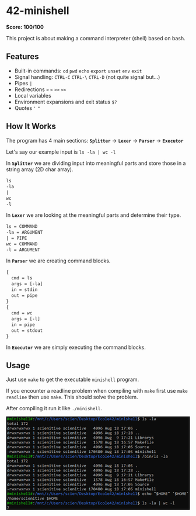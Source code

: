 # 42-minishell

**Score: 100/100**

This project is about making a command interpreter (shell) based on bash.

## Features

- Built-in commands: `cd` `pwd` `echo` `export` `unset` `env` `exit`
- Signal handling: `CTRL-C` `CTRL-\` `CTRL-D` (not quite signal but...)
- Pipes `|`
- Redirections `>` `<` `>>` `<<`
- Local variables
- Environment expansions and exit status `$?`
- Quotes `'` `"`

## How It Works

The program has 4 main sections: **`Splitter`** -> **`Lexer`** -> **`Parser`** -> **`Executor`**

Let's say our example input is `ls -la | wc -l`

In **`Splitter`** we are dividing input into meaningful parts and store those in a string array (2D char array).
```
ls
-la
|
wc
-l
```

In **`Lexer`** we are looking at the meaningful parts and determine their type.
```
ls = COMMAND
-la = ARGUMENT
| = PIPE
wc = COMMAND
-l = ARGUMENT
```

In **`Parser`** we are creating command blocks.
```
{
  cmd = ls
  args = [-la]
  in = stdin
  out = pipe
}
{
  cmd = wc
  args = [-l]
  in = pipe
  out = stdout
}
```

In **`Executor`** we are simply executing the command blocks.

## Usage

Just use `make` to get the executable `minishell` program.

If you encounter a readline problem when compiling with `make` first use `make readline` then use `make`. This should solve the problem.

After compiling it run it like `./minishell`.

![Visual](./Assets/minishell.png)

